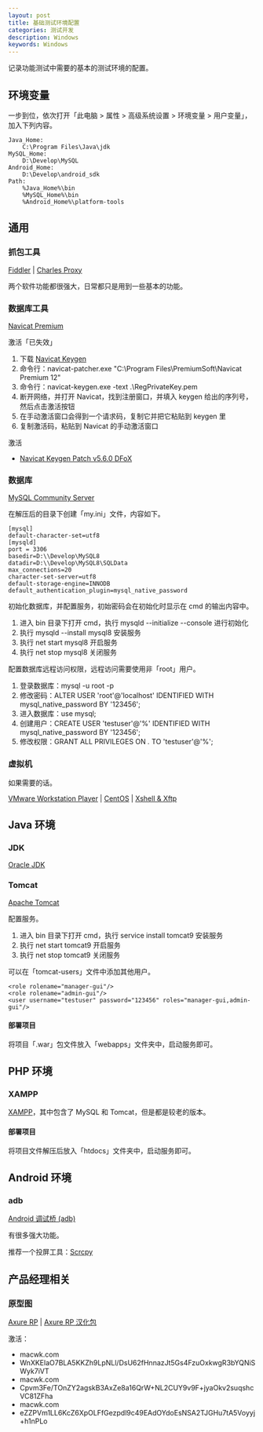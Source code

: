 ```yaml
---
layout: post
title: 基础测试环境配置
categories: 测试开发
description: Windows
keywords: Windows
---
```


记录功能测试中需要的基本的测试环境的配置。

## 环境变量

一步到位，依次打开「此电脑 > 属性 > 高级系统设置 > 环境变量 > 用户变量」，加入下列内容。

```
Java_Home:
	C:\Program Files\Java\jdk
MySQL_Home:
	D:\Develop\MySQL
Android_Home:
	D:\Develop\android_sdk
Path:
	%Java_Home%\bin
	%MySQL_Home%\bin
	%Android_Home%\platform-tools
```

## 通用

### 抓包工具

[Fiddler](https://www.telerik.com/fiddler) | 
[Charles Proxy](https://www.charlesproxy.com)

两个软件功能都很强大，日常都只是用到一些基本的功能。

### 数据库工具

[Navicat Premium](https://www.navicat.com.cn/products/)

激活「已失效」

1. 下载 [Navicat Keygen](https://github.com/DoubleLabyrinth/navicat-keygen/releases/)
2. 命令行：navicat-patcher.exe "C:\Program Files\PremiumSoft\Navicat Premium 12"
3. 命令行：navicat-keygen.exe -text .\RegPrivateKey.pem
4. 断开网络，并打开 Navicat，找到注册窗口，并填入 keygen 给出的序列号，然后点击激活按钮
5. 在手动激活窗口会得到一个请求码，复制它并把它粘贴到 keygen 里
6. 复制激活码，粘贴到 Navicat 的手动激活窗口

激活

- [Navicat Keygen Patch v5.6.0 DFoX]()

### 数据库

[MySQL Community Server](https://dev.mysql.com/downloads/mysql/)

在解压后的目录下创建「my.ini」文件，内容如下。

```
[mysql]
default-character-set=utf8
[mysqld]
port = 3306
basedir=D:\\Develop\MySQL8
datadir=D:\\Develop\MySQL8\SQLData
max_connections=20
character-set-server=utf8
default-storage-engine=INNODB
default_authentication_plugin=mysql_native_password
```

初始化数据库，并配置服务，初始密码会在初始化时显示在 cmd 的输出内容中。

1. 进入 bin 目录下打开 cmd，执行 mysqld --initialize --console 进行初始化
2. 执行 mysqld --install mysql8 安装服务
3. 执行 net start mysql8 开启服务
4. 执行 net stop mysql8 关闭服务

配置数据库远程访问权限，远程访问需要使用非「root」用户。

1. 登录数据库：mysql -u root -p
2. 修改密码：ALTER USER 'root'@'localhost' IDENTIFIED WITH mysql_native_password BY '123456';
3. 进入数据库：use mysql;
4. 创建用户：CREATE USER 'testuser'@'%' IDENTIFIED WITH mysql_native_password BY '123456';
5. 修改权限：GRANT ALL PRIVILEGES ON *.* TO 'testuser'@'%';

### 虚拟机

如果需要的话。

[VMware Workstation Player](https://www.vmware.com/cn/products/workstation-player.html) | 
[CentOS](https://mirrors.aliyun.com/centos/) | 
[Xshell & Xftp](https://www.netsarang.com/zh/free-for-home-school/)

## Java 环境

### JDK

[Oracle JDK](https://www.oracle.com/java/technologies/javase-downloads.html)

### Tomcat

[Apache Tomcat](http://tomcat.apache.org)

配置服务。

1. 进入 bin 目录下打开 cmd，执行 service install tomcat9 安装服务
2. 执行 net start tomcat9 开启服务
3. 执行 net stop tomcat9 关闭服务

可以在「tomcat-users」文件中添加其他用户。

```
<role rolename="manager-gui"/> 
<role rolename="admin-gui"/> 
<user username="testuser" password="123456" roles="manager-gui,admin-gui"/>
```

#### 部署项目

将项目「.war」包文件放入「webapps」文件夹中，启动服务即可。

## PHP 环境

### XAMPP

[XAMPP](https://www.apachefriends.org/zh_cn/index.html)，其中包含了 MySQL 和 Tomcat，但是都是较老的版本。

#### 部署项目

将项目文件解压后放入「htdocs」文件夹中，启动服务即可。

## Android 环境

### adb

[Android 调试桥 (adb)](https://developer.android.com/studio/command-line/adb)

有很多强大功能。

推荐一个投屏工具：[Scrcpy](https://github.com/Genymobile/scrcpy)

## 产品经理相关

### 原型图

[Axure RP](https://www.axure.com/download) | 
[Axure RP 汉化包](http://www.chanpinban.com/downloads/)

激活：

- macwk.com
- WnXKElaO7BLA5KKZh9LpNLl/DsU62fHnnazJt5Gs4FzuOxkwgR3bYQNiSWyk7iVT
- macwk.com
- Cpvm3Fe/TOnZY2agskB3AxZe8a16QrW+NL2CUY9v9F+jyaOkv2suqshcVC81ZFha
- macwk.com
- eZZPVm1LL6KcZ6XpOLFfGezpdl9c49EAdOYdoEsNSA2TJGHu7tA5Voyyj+h1nPLo
